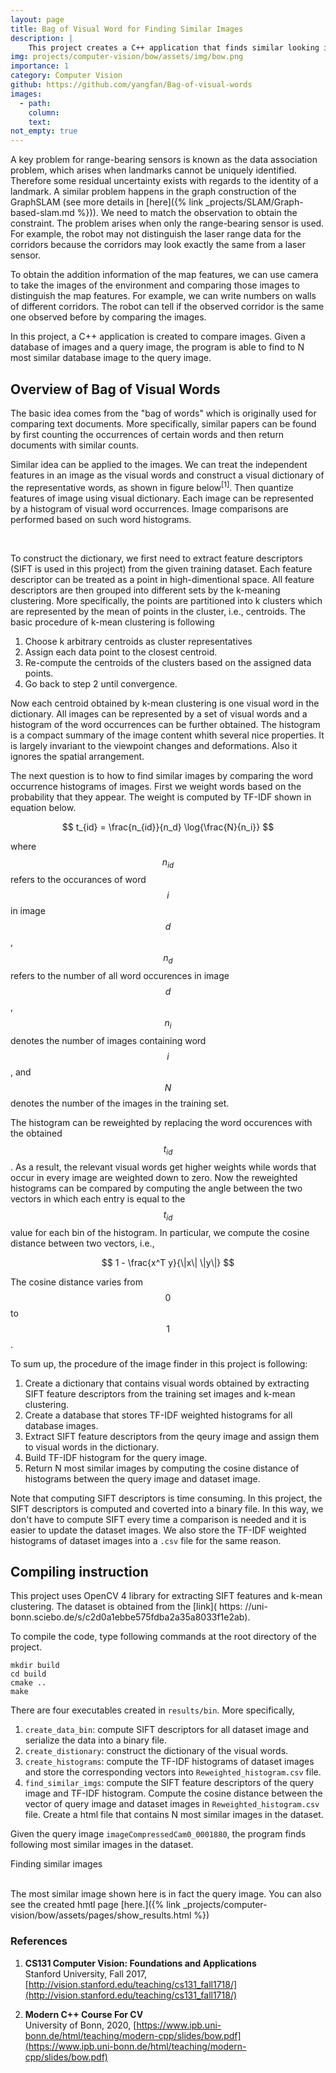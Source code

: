 ```yaml
---
layout: page
title: Bag of Visual Word for Finding Similar Images
description: |
    This project creates a C++ application that finds similar looking images using the idea of the bag of visual words. Given a database of images and a query image, the program will find N most similar database images to the query image. In robotics applications, finding similar image can provide additional information for determining the correspondence of the observation especially when the map features cannot be uniquely identified by range sensors like laser.
img: projects/computer-vision/bow/assets/img/bow.png
importance: 1
category: Computer Vision 
github: https://github.com/yangfan/Bag-of-visual-words
images:
  - path: 
    column: 
    text: 
not_empty: true
---
```


A key problem for range-bearing sensors is known as the data association problem, which arises when landmarks cannot be uniquely identified. Therefore some residual uncertainty exists with regards to the identity of a landmark. A similar problem happens in the graph construction of the GraphSLAM (see more details in [here]({% link _projects/SLAM/Graph-based-slam.md %})). We need to match the observation to obtain the constraint. The problem arises when only the range-bearing sensor is used. For example, the robot may not distinguish the laser range data for the corridors because the corridors may look exactly the same from a laser sensor.

To obtain the addition information of the map features, we can use camera to take the images of the environment and comparing those images to distinguish the map features. For example, we can write numbers on walls of different corridors. The robot can tell if the observed corridor is the same one observed before by comparing the images. 

In this project, a C++ application is created to compare images. Given a database of images and a query image, the program is able to find to N most similar database image to the query image. 

## Overview of Bag of Visual Words

The basic idea comes from the "bag of words" which is originally used for comparing text documents. More specifically, similar papers can be found by first counting the occurrences of certain words and then return documents with similar counts.

Similar idea can be applied to the images. We can treat the independent features in an image as the visual words and construct a visual dictionary of the representative words, as shown in figure below<sup>[1]</sup>. Then quantize features of image using visual dictionary. Each image can be represented by a histogram of visual word occurrences. Image comparisons are performed based on such word histograms.
<div class="row justify-content-center">
    <div class="col">
        <div class="w-50 mx-auto" style="background-color: white;">
            <img class="img-fluid" src="{{ '/projects/computer-vision/bow/assets/img/bovw.png'| relative_url }}" alt=""/>
        </div>
    </div>
</div>
<br/>

To construct the dictionary, we first need to extract feature descriptors (SIFT is used in this project) from the given training dataset. Each feature descriptor can be treated as a point in high-dimentional space. All feature descriptors are then grouped into different sets by the k-meaning clustering. More specifically, the points are partitioned into k clusters which are represented by the mean of points in the cluster, i.e., centroids. The basic procedure of k-mean clustering is following

1. Choose k arbitrary centroids as cluster representatives
2. Assign each data point to the closest centroid.
3. Re-compute the centroids of the clusters based on the assigned data points.
4. Go back to step 2 until convergence.

Now each centroid obtained by k-mean clustering is one visual word in the dictionary. All images can be represented by a set of visual words and a histogram of the word occurrences can be further obtained. The histogram is a compact summary of the image content whith several nice properties. It is largely invariant to the viewpoint changes and deformations. Also it ignores the spatial arrangement.

The next question is to how to find similar images by comparing the word occurrence histograms of images. First we weight words based on the probability that they appear. The weight is computed by TF-IDF shown in equation below.

$$
t_{id} = \frac{n_{id}}{n_d} \log{\frac{N}{n_i}}
$$

where $$n_{id}$$ refers to the occurances of word $$i$$ in image $$d$$, $$n_d$$ refers to the number of all word occurences in image $$d$$, $$n_i$$ denotes the number of images containing word $$i$$, and $$N$$ denotes the number of the images in the training set.

The histogram can be reweighted by replacing the word occurences with the obtained $$t_{id}$$. As a result, the relevant visual words get higher weights while words that occur in every image are weighted down to zero. Now the reweighted histograms can be compared by computing the angle between the two vectors in which each entry is equal to the $$t_{id}$$ value for each bin of the histogram. In particular, we compute the cosine distance between two vectors, i.e.,

$$
1 - \frac{x^T y}{\|x\| \|y\|}
$$

The cosine distance varies from $$0$$ to $$1$$.

To sum up, the procedure of the image finder in this project is following:

1. Create a dictionary that contains visual words obtained by extracting SIFT feature descriptors from the training set images and k-mean clustering.
2. Create a database that stores TF-IDF weighted histograms for all database images.
3. Extract SIFT feature descriptors from the qeury image and assign them to visual words in the dictionary.
4. Build TF-IDF histogram for the query image.
5. Return N most similar images by computing the cosine distance of histograms between the query image and dataset image.

Note that computing SIFT descriptors is time consuming. In this project, the SIFT descriptors is computed and coverted into a binary file. In this way, we don't have to compute SIFT every time a comparison is needed and it is easier to update the dataset images. We also store the TF-IDF weighted histograms of dataset images into a `.csv` file for the same reason.

## Compiling instruction

This project uses OpenCV 4 library for extracting SIFT features and k-mean clustering. The dataset is obtained from the [link]( https:
//uni-bonn.sciebo.de/s/c2d0a1ebbe575fdba2a35a8033f1e2ab).

To compile the code, type following commands at the root directory of the project.

```
mkdir build
cd build
cmake ..
make
```

There are four executables created in `results/bin`. More specifically,

1. `create_data_bin`: compute SIFT descriptors for all dataset image and serialize the data into a binary file. 
2. `create_distionary`: construct the dictionary of the visual words.
3. `create_histograms`: compute the TF-IDF histograms of dataset images and store the corresponding vectors into `Reweighted_histogram.csv` file.
4. `find_similar_imgs`: compute the SIFT feature descriptors of the query image and TF-IDF histogram. Compute the cosine distance between the vector of query image and dataset images in `Reweighted_histogram.csv` file. Create a html file that contains N most similar images in the dataset.

Given the query image `imageCompressedCam0_0001880`, the program finds following most similar images in the dataset. 

<div class="row justify-content-center">
    <div class="col">
        <div class="w-75 mx-auto" style="background-color: white;">
            <img class="img-fluid" src="{{ 'projects/computer-vision/bow/assets/img/results.png'| relative_url }}" alt=""/>
        </div>
    </div>
</div>
<div class="caption">
Finding similar images
</div>
<br/>

The most similar image shown here is in fact the query image. You can also see the created hmtl page [here.]({% link _projects/computer-vision/bow/assets/pages/show_results.html %})

### References

1. **CS131 Computer Vision: Foundations and Applications**  
   Stanford University, Fall 2017, [http://vision.stanford.edu/teaching/cs131_fall1718/](http://vision.stanford.edu/teaching/cs131_fall1718/)

2. **Modern C++ Course For CV**  
   University of Bonn, 2020, [https://www.ipb.uni-bonn.de/html/teaching/modern-cpp/slides/bow.pdf](https://www.ipb.uni-bonn.de/html/teaching/modern-cpp/slides/bow.pdf)
